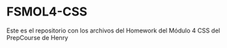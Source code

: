# FSMOL4-CSS
Este es el repositorio con los archivos del Homework del Módulo 4 CSS del PrepCourse de Henry
